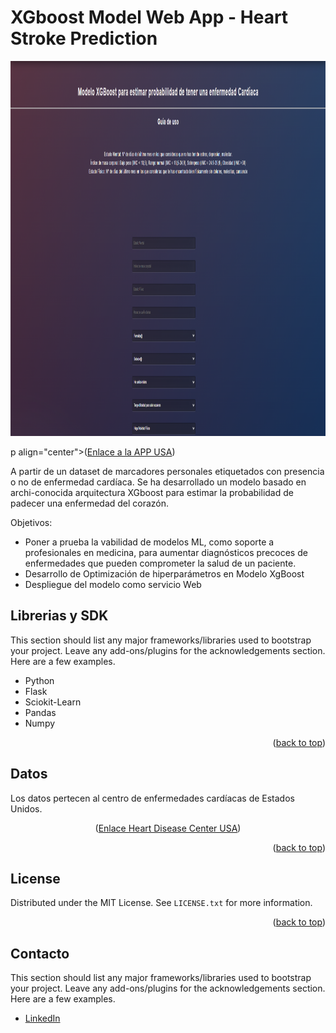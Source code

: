 
<!-- ABOUT THE PROJECT -->
# XGboost Model Web App - Heart Stroke Prediction

<img src="static/home.png" alt="Web"  width="1800" height="600">

p align="center">(<a href="https://deteccion-infarto.herokuapp.com/">Enlace a la APP USA</a>)</p>

A partir de un dataset de marcadores personales etiquetados con presencia o no de enfermedad cardíaca. Se ha desarrollado un modelo basado en archi-conocida arquitectura XGboost para estimar la probabilidad de padecer una enfermedad del corazón.

Objetivos:
* Poner a prueba la vabilidad de modelos ML, como soporte a profesionales en medicina, para aumentar diagnósticos precoces de enfermedades que pueden comprometer la salud de un paciente.
* Desarrollo de Optimización de hiperparámetros en Modelo XgBoost
* Despliegue del modelo como servicio Web


## Librerias y SDK

This section should list any major frameworks/libraries used to bootstrap your project. Leave any add-ons/plugins for the acknowledgements section. Here are a few examples.

* Python
* Flask
* Sciokit-Learn
* Pandas
* Numpy

<p align="right">(<a href="#top">back to top</a>)</p>


## Datos
Los datos pertecen al centro de enfermedades cardíacas de Estados Unidos.
<p align="center">(<a href="https://www.cdc.gov/heartdisease/index.htm">Enlace Heart Disease Center USA</a>)</p>

<p align="right">(<a href="#top">back to top</a>)</p>

<!-- LICENSE -->
## License

Distributed under the MIT License. See `LICENSE.txt` for more information.

<p align="right">(<a href="#top">back to top</a>)</p>



## Contacto

This section should list any major frameworks/libraries used to bootstrap your project. Leave any add-ons/plugins for the acknowledgements section. Here are a few examples.

* [LinkedIn](https://www.linkedin.com/in/kiril-morozov-data/)

